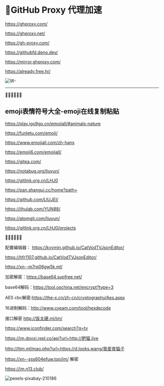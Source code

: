 # 🍓GitHub Proxy 代理加速 

https://ghproxy.com/

https://ghproxy.net/

https://gh-proxy.com/

https://githubfd.deno.dev/

https://mirror.ghproxy.com/

https://already.free.hr/


![W-](https://github.com/alantang1977/X/assets/107459091/78d25b3c-3e94-4c44-b87b-c14472c029f8)

------


🦜🦜🦜🦜🦜🦜

## emoji表情符号大全-emoji在线复制粘贴 

https://play.igo9go.cn/emojiall/#animals-nature

https://funletu.com/emoji/

https://www.emojiall.com/zh-hans

https://emoji6.com/emojiall/

https://gitea.com/

https://notabug.org/liuyun/

https://gitlink.org.cn/LHJ0

https://pan.shangui.cc/home?path=

https://github.com/LIUJEI/

https://jihulab.com/YUN88/

https://atomgit.com/liuyun/

https://gitlink.org.cn/LHJ0/projects

🐓🐓🐓🐓🐓🐓

 配置编辑器： https://kvymin.github.io/CatVodTVJsonEditor/

https://hfr1107.github.io/CatVodTVJsonEditor/

https://xn--m7rp06gw5k.ml/

加密解密：https://base64.supfree.net/

base64解码：https://tool.oschina.net/encrypt?type=3

AES cbc解密:https://the-x.cn/zh-cn/cryptography/Aes.aspx

16进制解码：http://www.cyeam.com/tool/hexdecode

接口解密 http://饭太硬.ml/jm/

https://www.iconfinder.com/search?q=tv

https://jm.dovxi.repl.co/api?url=http://肥猫.live

http://ltjm.ml/mao.php?url=https://d.looks.wang/我爱夜猫子

https://xn--sss604efuw.top/jm/ 解密

https://jm.n13.club/

![pexels-pixabay-210186](https://github.com/alantang1977/X/assets/107459091/a3948131-dc5f-4089-805a-272248a98b82)



